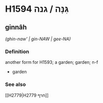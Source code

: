 # H1594 גִּנָּה / גנה

## ginnâh

_(ghin-naw' | ɡin-NAW | ɡee-NA)_

### Definition

another form for H1593; a garden; garden; n-f

- garden

### See also

[[H2779|H2779 חרף]]
